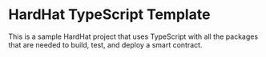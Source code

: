 # HardHat TypeScript Template

This is a sample HardHat project that uses TypeScript with all the packages that are needed to build, test, and deploy a smart contract.

